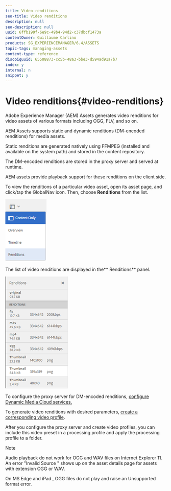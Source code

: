 ```yaml
---
title: Video renditions
seo-title: Video renditions
description: null
seo-description: null
uuid: 6ffb199f-6e9c-49b4-94d2-c37dbcf1473a
contentOwner: Guillaume Carlino
products: SG_EXPERIENCEMANAGER/6.4/ASSETS
topic-tags: managing-assets
content-type: reference
discoiquuid: 65508873-cc5b-48a3-bbe3-d594ad91a7b7
index: y
internal: n
snippet: y
---
```


# Video renditions{#video-renditions}

<!--
Comment Type: remark
Last Modified By: (alvawb)
Last Modified Date: 2017-11-30T05:30:59.326-0500
<p>Move to dynamic media and merge with DM</p>
<p>Static renditions is Assets. DM renditions is DM. </p>
<p> </p>
<p>Not sure if this topic makes sense - it doesn't seem to entirely fit in the Video Profiles topic either.</p>
<p> </p>
-->

Adobe Experience Manager (AEM) Assets generates video renditions for video assets of various formats including OGG, FLV, and so on.

AEM Assets supports static and dynamic renditions (DM-encoded renditions) for media assets.

Static renditions are generated natively using FFMPEG (installed and available on the system path) and stored in the content repository.

The DM-encoded renditions are stored in the proxy server and served at runtime.

AEM assets provide playback support for these renditions on the client side.

To view the renditions of a particular video asset, open its asset page, and click/tap the GlobalNav icon. Then, choose **Renditions** from the list.

![](assets/chlimage_1-439.png)

The list of video renditions are displayed in the** Renditions** panel. 

![](assets/chlimage_1-440.png)

To configure the proxy server for DM-encoded renditions, [configure Dynamic Media Cloud services.](../../assets/using/config-dynamic.md)

To generate video renditions with desired parameters, [create a corresponding video profile](../../assets/using/video-profiles.md).

After you configure the proxy server and create video profiles, you can include this video preset in a processing profile and apply the processing profile to a folder.

>[!NOTE]
>
>Audio playback do not work for OGG and WAV files on Internet Explorer 11. An error "Invalid Source " shows up on the asset details page for assets with extension OGG or WAV.
>
>On MS Edge and iPad , OGG files do not play and raise an Unsupported format error.

